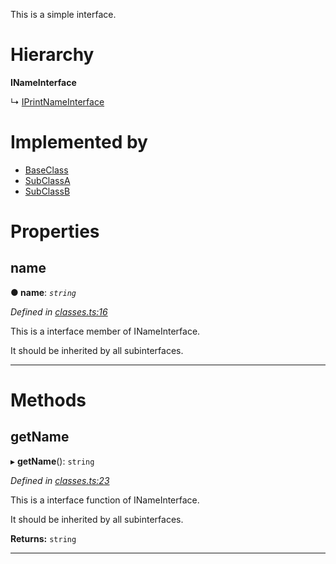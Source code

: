 

This is a simple interface.

# Hierarchy

**INameInterface**

↳  [IPrintNameInterface](_classes_.iprintnameinterface.md)

# Implemented by

* [BaseClass](../classes/_classes_.baseclass.md)
* [SubClassA](../classes/_classes_.subclassa.md)
* [SubClassB](../classes/_classes_.subclassb.md)

# Properties

<a id="name"></a>

##  name

**● name**: *`string`*

*Defined in [classes.ts:16](https://github.com/bigcommerce/typedoc-plugin-markdown/blob/master/test/src/classes.ts#L16)*

This is a interface member of INameInterface.

It should be inherited by all subinterfaces.

___

# Methods

<a id="getname"></a>

##  getName

▸ **getName**(): `string`

*Defined in [classes.ts:23](https://github.com/bigcommerce/typedoc-plugin-markdown/blob/master/test/src/classes.ts#L23)*

This is a interface function of INameInterface.

It should be inherited by all subinterfaces.

**Returns:** `string`

___


